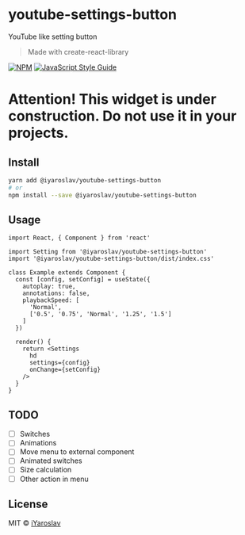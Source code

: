 # youtube-settings-button

YouTube like setting button

> Made with create-react-library

[![NPM](https://img.shields.io/npm/v/@iyaroslav/youtube-settings-button.svg)](https://www.npmjs.com/package/@iyaroslav/youtube-settings-button) [![JavaScript Style Guide](https://img.shields.io/badge/code_style-standard-brightgreen.svg)](https://standardjs.com)

# Attention! This widget is under construction. Do not use it in your projects.

## Install

```bash
yarn add @iyaroslav/youtube-settings-button
# or
npm install --save @iyaroslav/youtube-settings-button
```

## Usage

```tsx
import React, { Component } from 'react'

import Setting from '@iyaroslav/youtube-settings-button'
import '@iyaroslav/youtube-settings-button/dist/index.css'

class Example extends Component {
  const [config, setConfig] = useState({
    autoplay: true,
    annotations: false,
    playbackSpeed: [
      'Normal',
      ['0.5', '0.75', 'Normal', '1.25', '1.5']
    ]
  })

  render() {
    return <Settings
      hd
      settings={config}
      onChange={setConfig}
    />
  }
}
```

## TODO
- [ ] Switches
- [ ] Animations
- [ ] Move menu to external component
- [ ] Animated switches
- [ ] Size calculation
- [ ] Other action in menu

## License

MIT © [iYaroslav](https://github.com/iYaroslav)
